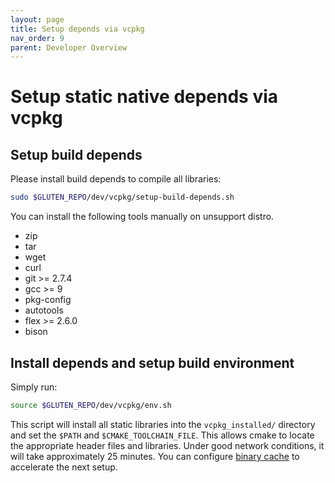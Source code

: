 ```yaml
---
layout: page
title: Setup depends via vcpkg
nav_order: 9
parent: Developer Overview
---
```


# Setup static native depends via vcpkg

## Setup build depends

Please install build depends to compile all libraries:

``` sh
sudo $GLUTEN_REPO/dev/vcpkg/setup-build-depends.sh
```

You can install the following tools manually on unsupport distro.

* zip
* tar
* wget
* curl
* git >= 2.7.4
* gcc >= 9
* pkg-config
* autotools
* flex >= 2.6.0
* bison

## Install depends and setup build environment

Simply run:

``` sh
source $GLUTEN_REPO/dev/vcpkg/env.sh
```

This script will install all static libraries into the `vcpkg_installed/`
directory and set the `$PATH` and `$CMAKE_TOOLCHAIN_FILE`.
This allows cmake to locate the appropriate header files and libraries.
Under good network conditions, it will take approximately 25 minutes.
You can configure [binary cache](https://learn.microsoft.com/en-us/vcpkg/users/binarycaching) to accelerate the next setup.